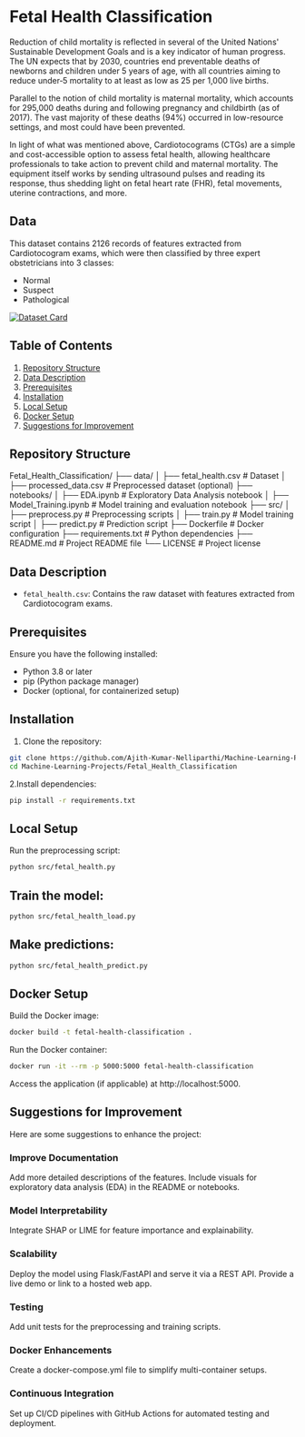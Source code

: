 # Fetal Health Classification

Reduction of child mortality is reflected in several of the United Nations' Sustainable Development Goals and is a key indicator of human progress. The UN expects that by 2030, countries end preventable deaths of newborns and children under 5 years of age, with all countries aiming to reduce under‑5 mortality to at least as low as 25 per 1,000 live births.

Parallel to the notion of child mortality is maternal mortality, which accounts for 295,000 deaths during and following pregnancy and childbirth (as of 2017). The vast majority of these deaths (94%) occurred in low-resource settings, and most could have been prevented.

In light of what was mentioned above, Cardiotocograms (CTGs) are a simple and cost-accessible option to assess fetal health, allowing healthcare professionals to take action to prevent child and maternal mortality. The equipment itself works by sending ultrasound pulses and reading its response, thus shedding light on fetal heart rate (FHR), fetal movements, uterine contractions, and more.

## Data

This dataset contains 2126 records of features extracted from Cardiotocogram exams, which were then classified by three expert obstetricians into 3 classes:

- Normal
- Suspect
- Pathological

[![Dataset Card](https://storage.googleapis.com/kaggle-datasets-images/916586/1553068/ddd9373754b16217a54a513f0d94628a/dataset-card.png?t=2020-10-12-00-50-47)](https://storage.googleapis.com/kaggle-datasets-images/916586/1553068/ddd9373754b16217a54a513f0d94628a/dataset-card.png?t=2020-10-12-00-50-47)

## Table of Contents

1. [Repository Structure](#repository-structure)
2. [Data Description](#data-description)
3. [Prerequisites](#prerequisites)
4. [Installation](#installation)
5. [Local Setup](#local-setup)
6. [Docker Setup](#docker-setup)
7. [Suggestions for Improvement](#suggestions-for-improvement)

## Repository Structure

Fetal_Health_Classification/ ├── data/ │ ├── fetal_health.csv # Dataset │ ├── processed_data.csv # Preprocessed dataset (optional) ├── notebooks/ │ ├── EDA.ipynb # Exploratory Data Analysis notebook │ ├── Model_Training.ipynb # Model training and evaluation notebook ├── src/ │ ├── preprocess.py # Preprocessing scripts │ ├── train.py # Model training script │ ├── predict.py # Prediction script ├── Dockerfile # Docker configuration ├── requirements.txt # Python dependencies ├── README.md # Project README file └── LICENSE # Project license




## Data Description

- `fetal_health.csv`: Contains the raw dataset with features extracted from Cardiotocogram exams.

## Prerequisites

Ensure you have the following installed:

- Python 3.8 or later
- pip (Python package manager)
- Docker (optional, for containerized setup)

## Installation

1. Clone the repository:
```sh
git clone https://github.com/Ajith-Kumar-Nelliparthi/Machine-Learning-Projects.git
cd Machine-Learning-Projects/Fetal_Health_Classification
```
2.Install dependencies:
```sh
pip install -r requirements.txt
```
## Local Setup
Run the preprocessing script:
```sh
python src/fetal_health.py
```
## Train the model:
```sh
python src/fetal_health_load.py
```
## Make predictions:
```sh
python src/fetal_health_predict.py
```
## Docker Setup
Build the Docker image:
```sh
docker build -t fetal-health-classification .
```
Run the Docker container:
```sh
docker run -it --rm -p 5000:5000 fetal-health-classification
```
Access the application (if applicable) at http://localhost:5000.
## Suggestions for Improvement
Here are some suggestions to enhance the project:
### Improve Documentation
Add more detailed descriptions of the features.
Include visuals for exploratory data analysis (EDA) in the README or notebooks.
### Model Interpretability
Integrate SHAP or LIME for feature importance and explainability.
### Scalability
Deploy the model using Flask/FastAPI and serve it via a REST API.
Provide a live demo or link to a hosted web app.
### Testing
Add unit tests for the preprocessing and training scripts.
### Docker Enhancements
Create a docker-compose.yml file to simplify multi-container setups.
### Continuous Integration
Set up CI/CD pipelines with GitHub Actions for automated testing and deployment.



